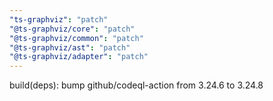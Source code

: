 ```yaml
---
"ts-graphviz": "patch"
"@ts-graphviz/core": "patch"
"@ts-graphviz/common": "patch"
"@ts-graphviz/ast": "patch"
"@ts-graphviz/adapter": "patch"
---
```


build(deps): bump github/codeql-action from 3.24.6 to 3.24.8
